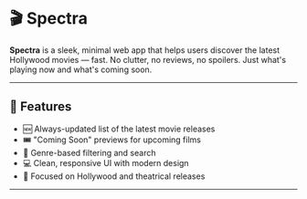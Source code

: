 # 🎬 Spectra

**Spectra** is a sleek, minimal web app that helps users discover the latest Hollywood movies — fast. No clutter, no reviews, no spoilers. Just what's playing now and what's coming soon.

---

## 🌟 Features

- 🆕 Always-updated list of the latest movie releases
- 🎟️ "Coming Soon" previews for upcoming films
- 🔎 Genre-based filtering and search
- 💻 Clean, responsive UI with modern design
- 🎥 Focused on Hollywood and theatrical releases

---
